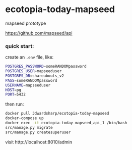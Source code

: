 # ecotopia-today-mapseed

mapseed prototype

https://github.com/mapseed/api

### quick start:

create an `.env` file, like:

```sh
POSTGRES_PASSWORD=someRANDOMpassword
POSTGRES_USER=mapseeduser
POSTGRES_DB=shareabouts_v2
PASS=someRANDOMpassword
USERNAME=mapseeduser
HOST=pg
PORT=5432
```

then run:

```sh
docker pull 3dwardsharp/ecotopia-today-mapseed
docker-compose up
docker exec -it ecotopia-today-mapseed_api_1 /bin/bash
src/manage.py migrate
src/manage.py createsuperuser
```

visit http://localhost:8010/admin
